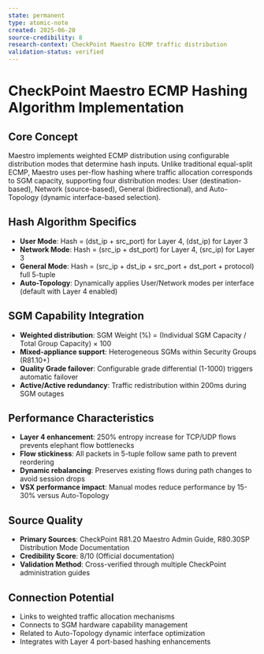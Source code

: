 ```yaml
---
state: permanent
type: atomic-note
created: 2025-06-20
source-credibility: 8
research-context: CheckPoint Maestro ECMP traffic distribution
validation-status: verified
---
```


# CheckPoint Maestro ECMP Hashing Algorithm Implementation

## Core Concept
Maestro implements weighted ECMP distribution using configurable distribution modes that determine hash inputs. Unlike traditional equal-split ECMP, Maestro uses per-flow hashing where traffic allocation corresponds to SGM capacity, supporting four distribution modes: User (destination-based), Network (source-based), General (bidirectional), and Auto-Topology (dynamic interface-based selection).

## Hash Algorithm Specifics
- **User Mode**: Hash = (dst_ip + src_port) for Layer 4, (dst_ip) for Layer 3
- **Network Mode**: Hash = (src_ip + dst_port) for Layer 4, (src_ip) for Layer 3
- **General Mode**: Hash = (src_ip + dst_ip + src_port + dst_port + protocol) full 5-tuple
- **Auto-Topology**: Dynamically applies User/Network modes per interface (default with Layer 4 enabled)

## SGM Capability Integration
- **Weighted distribution**: SGM Weight (%) = (Individual SGM Capacity / Total Group Capacity) × 100
- **Mixed-appliance support**: Heterogeneous SGMs within Security Groups (R81.10+)
- **Quality Grade failover**: Configurable grade differential (1-1000) triggers automatic failover
- **Active/Active redundancy**: Traffic redistribution within 200ms during SGM outages

## Performance Characteristics
- **Layer 4 enhancement**: 250% entropy increase for TCP/UDP flows prevents elephant flow bottlenecks
- **Flow stickiness**: All packets in 5-tuple follow same path to prevent reordering
- **Dynamic rebalancing**: Preserves existing flows during path changes to avoid session drops
- **VSX performance impact**: Manual modes reduce performance by 15-30% versus Auto-Topology

## Source Quality
- **Primary Sources**: CheckPoint R81.20 Maestro Admin Guide, R80.30SP Distribution Mode Documentation
- **Credibility Score**: 8/10 (Official documentation)
- **Validation Method**: Cross-verified through multiple CheckPoint administration guides

## Connection Potential
- Links to weighted traffic allocation mechanisms
- Connects to SGM hardware capability management
- Related to Auto-Topology dynamic interface optimization
- Integrates with Layer 4 port-based hashing enhancements